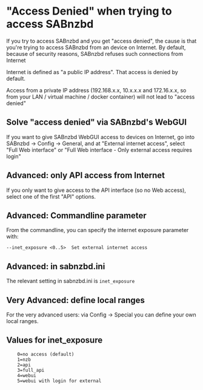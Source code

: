 # "Access Denied" when trying to access SABnzbd

If you try to access SABnzbd and you get "access denied", the cause is that you're trying to access SABnzbd from an device on Internet. 
By default, because of security reasons, SABnzbd refuses such connections from Internet

Internet is defined as "a public IP address". That access is denied by default.

Access from a private IP address (192.168.x.x, 10.x.x.x and 172.16.x.x, so from your LAN / virtual machine / docker container) will not lead to "access denied"

## Solve "access denied" via SABnzbd's WebGUI

If you want to give SABnzbd WebGUI access to devices on Internet, go into SABnzbd -> Config -> General, 
and at "External internet access", select "Full Web interface"  or "Full Web interface - Only external access requires login"


## Advanced: only API access from Internet

If you only want to give access to the API interface (so no Web access), select one of the first "API" options.

## Advanced: Commandline parameter

From the commandline, you can specify the internet exposure parameter with:

```
--inet_exposure <0..5>  Set external internet access
```

## Advanced: in sabnzbd.ini

The relevant setting in sabnzbd.ini is `inet_exposure`

## Very Advanced: define local ranges

For the very advanced users: via Config -> Special you can define your own local ranges. 

## Values for inet_exposure

```
    0=no access (default)
    1=nzb
    2=api
    3=full_api
    4=webui
    5=webui with login for external
```
    


